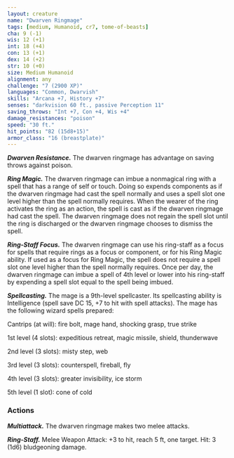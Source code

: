 ```yaml
---
layout: creature
name: "Dwarven Ringmage"
tags: [medium, Humanoid, cr7, tome-of-beasts]
cha: 9 (-1)
wis: 12 (+1)
int: 18 (+4)
con: 13 (+1)
dex: 14 (+2)
str: 10 (+0)
size: Medium Humanoid
alignment: any
challenge: "7 (2900 XP)"
languages: "Common, Dwarvish"
skills: "Arcana +7, History +7"
senses: "darkvision 60 ft., passive Perception 11"
saving_throws: "Int +7, Con +4, Wis +4"
damage_resistances: "poison"
speed: "30 ft."
hit_points: "82 (15d8+15)"
armor_class: "16 (breastplate)"
---
```


***Dwarven Resistance.*** The dwarven ringmage has advantage on saving throws against poison.

***Ring Magic.*** The dwarven ringmage can imbue a nonmagical ring with a spell that has a range of self or touch. Doing so expends components as if the dwarven ringmage had cast the spell normally and uses a spell slot one level higher than the spell normally requires. When the wearer of the ring activates the ring as an action, the spell is cast as if the dwarven ringmage had cast the spell. The dwarven ringmage does not regain the spell slot until the ring is discharged or the dwarven ringmage chooses to dismiss the spell.

***Ring-Staff Focus.*** The dwarven ringmage can use his ring-staff as a focus for spells that require rings as a focus or component, or for his Ring Magic ability. If used as a focus for Ring Magic, the spell does not require a spell slot one level higher than the spell normally requires. Once per day, the dwarven ringmage can imbue a spell of 4th level or lower into his ring-staff by expending a spell slot equal to the spell being imbued.

***Spellcasting.*** The mage is a 9th-level spellcaster. Its spellcasting ability is Intelligence (spell save DC 15, +7 to hit with spell attacks). The mage has the following wizard spells prepared:

Cantrips (at will): fire bolt, mage hand, shocking grasp, true strike

1st level (4 slots): expeditious retreat, magic missile, shield, thunderwave

2nd level (3 slots): misty step, web

3rd level (3 slots): counterspell, fireball, fly

4th level (3 slots): greater invisibility, ice storm

5th level (1 slot): cone of cold

### Actions

***Multiattack.*** The dwarven ringmage makes two melee attacks.

***Ring-Staff.*** Melee Weapon Attack: +3 to hit, reach 5 ft, one target. Hit: 3 (1d6) bludgeoning damage.

